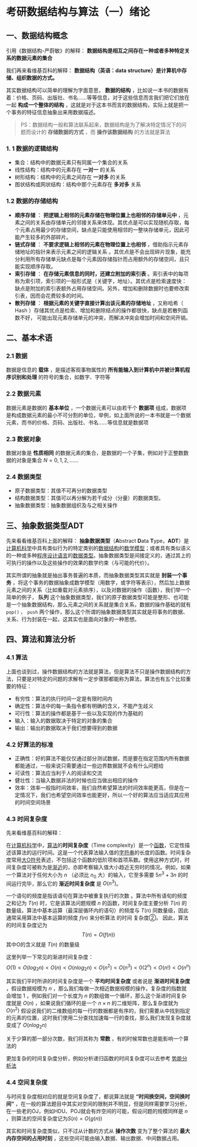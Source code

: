 # 考研数据结构与算法（一）绪论

## 一、数据结构概念

引用《数据结构-严蔚敏》的解释： **数据结构是相互之间存在一种或者多种特定关系的数据元素的集合**

我们再来看维基百科的解释： **数据结构（英语：data structure）是计算机中存储、组织数据的方式。**



其实数据结构可以简单的理解为字面意思， **数据的结构** ，比如说一本书的数据有着：价格、页码、出版社、书名……等等信息，对于这些信息而言我们把它们放在一起 **构成一个整体的结构** ，这就是对于这本书而言的数据结构，实际上就是把一个事务的特征信息抽象出来用数据描述。

> PS：数据结构一般和算法联系起来，数据结构是为了解决特定情况下的问题而设计的 **存储数据的方式** ，而 **操作该数据结构** 的方法就是算法

### 1. 1 数据的逻辑结构

- 集合：结构中的数据元素只有同属一个集合的关系
- 线性结构：结构中的元素存在 **一对一** 的关系
- 树形结构：结构中的元素之间存在 **一对多** 的关系
- 图状结构或网状结构：结构中那个元素存在 **多对多** 关系

### 1.2 数据的存储结构

-  **顺序存储** ： **把逻辑上相邻的元素存储在物理位置上也相邻的存储单元中** ，元素之间的关系由存储单元的邻接关系来体现。其优点是可以实现随机存取，每个元素占用最少的存储空间，缺点是只能使用相邻的一整块存储单元，因此可能产生较多的外部碎片。
-  **链式存储** ： **不要求逻辑上相邻的元素在物理位置上也相邻** ，借助指示元素存储地址的指针来表示元素之间的逻辑关系 。其优点是不会出现碎片现象，能充分利用所有存储单元缺点是每个元素因存储指针而占用额外的存储空间，且只能实现顺序存取。
-  **索引存储** ： **在存储元素信息的同时，还建立附加的索引表** 。索引表中的每项称为索引项，索引项的一般形式是（关键字，地址）。其优点是检索速度快：缺点是附加的索引表额外占用存储空间。另外，增加和删除数据时也要修改索引表，因而会花费较多的时间。
-  **散列存储** ： **根据元素的关键字直接计算出该元素的存储地址** ，又称哈希（ Hash ）存储其优点是检索、增加和删除结点的操作都很快，缺点是若散列函数不好， 可能出现元素存储单元的冲突，而解决冲突会增加时间和空间开销。

## 二、基本术语

### 2.1 数据

数据是信息的 **载体** ，是描述客观事物属性的 **所有能输入到计算机中并被计算机程序识别和处理** 的符号的集合，如数字、字符等

### 2.2 数据元素

数据元素是数据的 **基本单位** ，一个数据元素可以由若干个 **数据项** 组成，数据项是构成数据元素的最小不可分割的单位，举例，如上面所说的一本书就是一个数据元素，而书的价格、页码、出版社、书名……等信息就是数据项

### 2.3 数据对象

数据对象是 **性质相同** 的数据元素的集合，是数据的一个子集，例如对于正整数数据的对象是集合 $N={0,1,2,……}$

### 2.4 数据类型

- 原子数据类型：其值不可再分的数据类型
- 结构数据类型：其值可以再分解为若干成分（分量）的数据类型。
- 抽象数据类型：抽象数据组织及与之相关操作



## 三、抽象数据类型ADT

先来看看维基百科上面的解释： **抽象数据类型**（**A**bstract **D**ata **T**ype，**ADT**）是[计算机科学](https://zh.wikipedia.org/wiki/计算机科学)中具有类似行为的特定类别的[数据结构](https://zh.wikipedia.org/wiki/数据结构)的[数学模型](https://zh.wikipedia.org/wiki/数学模型)；或者具有类似语义的一种或多种[程序设计语言](https://zh.wikipedia.org/wiki/程序设计语言)的[数据类型](https://zh.wikipedia.org/wiki/数据类型)。抽象数据类型是间接定义的，通过其上的可执行的操作以及这些操作的效果的数学约束（与可能的代价）。

其实所谓的抽象就是抽出事务普遍的本质，而抽象数据类型其实就是 **封装一个事务** ，将这个事务的数据抽象成数学模型（用数字，或字符等表示），然后加上数据元素之间的关系（比如重载对元素排序），以及对数据的操作（函数），我们举一个简单的例子， **队列** 这个抽象数据类型，我们的原子数据类型可能是整形、也可能是一个抽象数据结构，那么元素之间的关系就是集合关系，数据的操作基础的就有 `pop()` 、 `push` 两个操作，那么这个所谓的抽象数据类型其实就是将事务的数据、关系、行为封装在一起，这其实也是面向对象的一种思想。



## 四、算法和算法分析

### 4.1 算法

上面也谈到过，操作数据结构的方法就是算法，但是算法不只是操作数据结构的方法，只要是对特定的问题的求解有一定步骤那都能称为算法，算法也有五个比较重要的特征：

- 有穷性：算法的执行时间一定是有限时间内
- 确定性：算法中的每一条指令都有明确的含义，不能产生歧义
- 可行性：算法的操作都是基于一些以及实现的作为基础的
- 输入：输入的数据取决于特定的对象的集合
- 输出：输出的数据取决于我们想要得到的数据



### 4.2 好算法的标准

- 正确性：好的算法不能仅仅通过部分测试数据，而是要在指定范围内所有数据都能通过，一般来说只需要通过一些边界数据就不会有什么问题给
- 可读性：算法应当利于人的阅读和交流
- 健壮性：当输入数据非法的时候也应当做出相应的操作
- 效率：效率一般指时间效率，我们自然希望算法的时间效率能更高，但是在一定情况下，我们也希望空间效率也能更好，所以一个好的算法应当适应其应用的时间空间场景



### 4.3 时间复杂度

先来看维基百科的解释：

在[计算机科学](https://zh.m.wikipedia.org/wiki/计算机科学)中，[算法](https://zh.m.wikipedia.org/wiki/算法)的**时间复杂度**（Time complexity）是一个[函数](https://zh.m.wikipedia.org/wiki/函数)，它定性描述该算法的运行时间。这是一个代表算法输入值的[字符串](https://zh.m.wikipedia.org/wiki/字符串)的长度的函数。时间复杂度常用[大O符号](https://zh.m.wikipedia.org/wiki/大O符号)表述，不包括这个函数的低阶项和首项系数。使用这种方式时，时间复杂度可被称为是[渐近](https://zh.m.wikipedia.org/wiki/渐近分析)的，亦即考察输入值大小趋近无穷时的情况。例如，如果一个算法对于任何大小为 $n$ （必须比 $n_0$ 大）的输入，它至多需要 $5n^3 + 3n$ 的时间运行完毕，那么它的 **渐近时间复杂度** 是 $O(n^3)$。

一个语句的频度是指该语句在算法中被重复执行的次数 。算法中所有语旬的频度之和记为 $T(n)$ 时，它是该算法问题规模  $n$ 的函数，时间复杂度主要分析 $T(n)$ 的数量级。算法中基本运算（最深层循环内的语句）的频度与 $T(n)$ 同数量级，因此通常采用算法中基本运算的频度 $f(n)$ 来分析算法 的时间 复杂度②。 因此，算法的时间复杂度记为
$$
T(n) = O(f(n))
$$
其中O的含义就是 $T(n)$ 的数量级



这里列举一下常见的渐进时间复杂度：
$$
O(1) < O(log_2n) < O(n) < O(nlog_2n) < O(n^2) < O(n^3) < 0(2^n) < O(n!) < O(n^n) 
$$


其实我们平时所讲的时间复杂度是一个 **平均时间复杂度** 或者说是 **渐进时间复杂度** ，假设数据规模为 $n$ ，那么我们每做一次相近数据规模的操作，复杂度的指数就会增加 $1$ ，例如我们对一个长度为 $n$ 的数组做一个循环，那么这个渐进时间复杂度就是 $O(n)$ ，如果说我们循环的是一个 $n\times n$ 的二维矩阵，那么复杂度就为 $O(n^2)$ 假设说我们的二维数组的每一行的数据都是有序的，我们需要从中找到指定的元素的位置，这时我们使用二分查找加速每一行的查找，那么我们发现复杂度就变成了 $O(nlog_2n)$

关于少算的那一部分次数，我们将其称为 **常数** ，有的时候常数也是能影响一个算法的



更加复杂的时间复杂度分析，例如分析递归函数的时间复杂度可以去参考 [势能分析法](https://oi-wiki.org/basic/complexity/)

### 4.4 空间复杂度

与时间复杂度相对应的就是空间复杂度了，都说算法就是 **“时间换空间，空间换时间”** ，在一般的算法题目中其实对空间的限制并不明显，但是同样需要学习分析，在一些老的OJ，例如HDU、POJ就会有炸空间的可能，假设问题的规模同样是 $n$ ，则算法的空间复杂度记为$S(n) = O(g(n))$

其实和时间复杂度类似，只不过从计数的方式从 **操作次数** 变为了整个算法的 **最大内存空间的占用时刻** ，这些空间可能由输入数据、输出数据、中间数据占用。